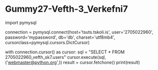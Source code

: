# Gummy27-Vefth-3_Verkefni7

import pymysql

connection = pymysql.connect(host='tsuts.tskoli.is',
                             user='2705022960',
                             password='mypassword',
                             db='db',
                             charset='utf8mb4',
                             cursorclass=pymysql.cursors.DictCursor)

with connection.cursor() as cursor:
    sql = "SELECT * FROM 2705022960_vefth_sk7.users"
    cursor.execute(sql, ('webmaster@python.org',))
    result = cursor.fetchone()
    print(result)
